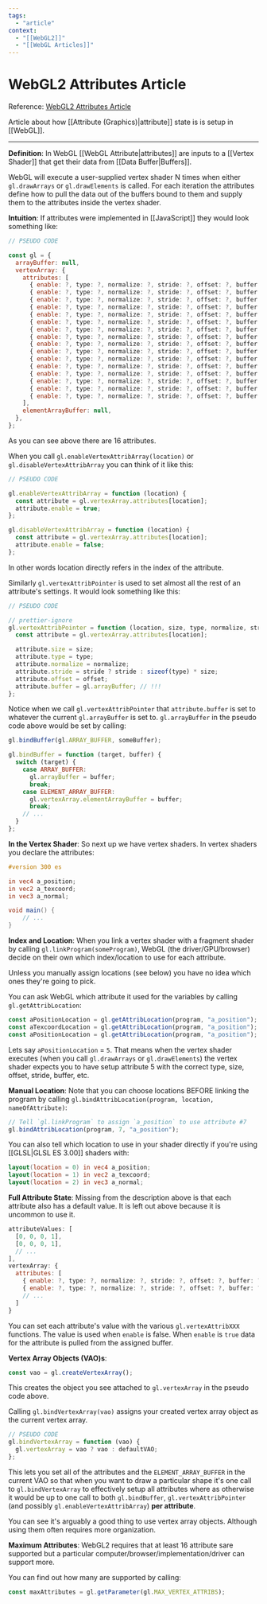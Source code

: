 ```yaml
---
tags:
  - "article"
context:
  - "[[WebGL2]]"
  - "[[WebGL Articles]]"
---
```


# WebGL2 Attributes Article

Reference: [WebGL2 Attributes Article](https://webgl2fundamentals.org/webgl/lessons/webgl-attributes.html)

Article about how [[Attribute (Graphics)|attribute]] state is is setup in [[WebGL]].

---

**Definition**:
In WebGL [[WebGL Attribute|attributes]] are inputs to a [[Vertex Shader]] that get their data from [[Data Buffer|Buffers]].

WebGL will execute a user-supplied vertex shader N times when either `gl.drawArrays` or `gl.drawElements` is called. For each iteration the attributes define how to pull the data out of the buffers bound to them and supply them to the attributes inside the vertex shader.

**Intuition**:
If attributes were implemented in [[JavaScript]] they would look something like:

```js
// PSEUDO CODE

const gl = {
  arrayBuffer: null,
  vertexArray: {
    attributes: [
      { enable: ?, type: ?, normalize: ?, stride: ?, offset: ?, buffer: ?, divisor: 0 },
      { enable: ?, type: ?, normalize: ?, stride: ?, offset: ?, buffer: ?, divisor: 0 },
      { enable: ?, type: ?, normalize: ?, stride: ?, offset: ?, buffer: ?, divisor: 0 },
      { enable: ?, type: ?, normalize: ?, stride: ?, offset: ?, buffer: ?, divisor: 0 },
      { enable: ?, type: ?, normalize: ?, stride: ?, offset: ?, buffer: ?, divisor: 0 },
      { enable: ?, type: ?, normalize: ?, stride: ?, offset: ?, buffer: ?, divisor: 0 },
      { enable: ?, type: ?, normalize: ?, stride: ?, offset: ?, buffer: ?, divisor: 0 },
      { enable: ?, type: ?, normalize: ?, stride: ?, offset: ?, buffer: ?, divisor: 0 },
      { enable: ?, type: ?, normalize: ?, stride: ?, offset: ?, buffer: ?, divisor: 0 },
      { enable: ?, type: ?, normalize: ?, stride: ?, offset: ?, buffer: ?, divisor: 0 },
      { enable: ?, type: ?, normalize: ?, stride: ?, offset: ?, buffer: ?, divisor: 0 },
      { enable: ?, type: ?, normalize: ?, stride: ?, offset: ?, buffer: ?, divisor: 0 },
      { enable: ?, type: ?, normalize: ?, stride: ?, offset: ?, buffer: ?, divisor: 0 },
      { enable: ?, type: ?, normalize: ?, stride: ?, offset: ?, buffer: ?, divisor: 0 },
      { enable: ?, type: ?, normalize: ?, stride: ?, offset: ?, buffer: ?, divisor: 0 },
      { enable: ?, type: ?, normalize: ?, stride: ?, offset: ?, buffer: ?, divisor: 0 },
    ],
    elementArrayBuffer: null,
  },
};
```

As you can see above there are 16 attributes.

When you call `gl.enableVertexAttribArray(location)` or `gl.disableVertexAttribArray` you can think of it like this:

```js
// PSEUDO CODE

gl.enableVertexAttribArray = function (location) {
  const attribute = gl.vertexArray.attributes[location];
  attribute.enable = true;
};

gl.disableVertexAttribArray = function (location) {
  const attribute = gl.vertexArray.attributes[location];
  attribute.enable = false;
};
```

In other words location directly refers in the index of the attribute.

Similarly `gl.vertexAttribPointer` is used to set almost all the rest of an attribute's settings. It would look something like this:

```js
// PSEUDO CODE

// prettier-ignore
gl.vertexAttribPointer = function (location, size, type, normalize, stride, offset) {
  const attribute = gl.vertexArray.attributes[location];

  attribute.size = size;
  attribute.type = type;
  attribute.normalize = normalize;
  attribute.stride = stride ? stride : sizeof(type) * size;
  attribute.offset = offset;
  attribute.buffer = gl.arrayBuffer; // !!!
};
```

Notice when we call `gl.vertexAttribPointer` that `attribute.buffer` is set to whatever the current `gl.arrayBuffer` is set to. `gl.arrayBuffer` in the pseudo code above would be set by calling:

```js
gl.bindBuffer(gl.ARRAY_BUFFER, someBuffer);
```

```js
gl.bindBuffer = function (target, buffer) {
  switch (target) {
    case ARRAY_BUFFER:
      gl.arrayBuffer = buffer;
      break;
    case ELEMENT_ARRAY_BUFFER:
      gl.vertexArray.elementArrayBuffer = buffer;
      break;
    // ...
  }
};
```

**In the Vertex Shader**:
So next up we have vertex shaders. In vertex shaders you declare the attributes:

```glsl
#version 300 es

in vec4 a_position;
in vec2 a_texcoord;
in vec3 a_normal;

void main() {
    // ...
}
```

**Index and Location**:
When you link a vertex shader with a fragment shader by calling `gl.linkProgram(someProgram)`, WebGL (the driver/GPU/browser) decide on their own which index/location to use for each attribute.

Unless you manually assign locations (see below) you have no idea which ones they're going to pick.

You can ask WebGL which attribute it used for the variables by calling `gl.getAttribLocation`:

```js
const aPositionLocation = gl.getAttribLocation(program, "a_position");
const aTexcoordLocation = gl.getAttribLocation(program, "a_position");
const aPositionLocation = gl.getAttribLocation(program, "a_position");
```

Lets say `aPositionLocation` = `5`. That means when the vertex shader executes (when you call `gl.drawArrays` or `gl.drawElements`) the vertex shader expects you to have setup attribute 5 with the correct type, size, offset, stride, buffer, etc.

**Manual Location**:
Note that you can choose locations BEFORE linking the program by calling `gl.bindAttribLocation(program, location, nameOfAttribute)`:

```js
// Tell `gl.linkProgram` to assign `a_position` to use attribute #7
gl.bindAttribLocation(program, 7, "a_position");
```

You can also tell which location to use in your shader directly if you're using [[GLSL|GLSL ES 3.00]] shaders with:

```glsl
layout(location = 0) in vec4 a_position;
layout(location = 1) in vec2 a_texcoord;
layout(location = 2) in vec3 a_normal;
```

**Full Attribute State**:
Missing from the description above is that each attribute also has a default value. It is left out above because it is uncommon to use it.

```js
attributeValues: [
  [0, 0, 0, 1],
  [0, 0, 0, 1],
  // ...
],
vertexArray: {
  attributes: [
    { enable: ?, type: ?, normalize: ?, stride: ?, offset: ?, buffer: ?, divisor: 0 },
    { enable: ?, type: ?, normalize: ?, stride: ?, offset: ?, buffer: ?, divisor: 0 },
    // ...
  ]
}
```

You can set each attribute's value with the various `gl.vertexAttribXXX` functions. The value is used when `enable` is false. When `enable` is `true` data for the attribute is pulled from the assigned buffer.

**Vertex Array Objects (VAO)s**:

```js
const vao = gl.createVertexArray();
```

This creates the object you see attached to `gl.vertexArray` in the pseudo code above.

Calling `gl.bindVertexArray(vao)` assigns your created vertex array object as the current vertex array.

```js
// PSEUDO CODE
gl.bindVertexArray = function (vao) {
  gl.vertexArray = vao ? vao : defaultVAO;
};
```

This lets you set all of the attributes and the `ELEMENT_ARRAY_BUFFER` in the current VAO so that when you want to draw a particular shape it's one call to `gl.bindVertexArray` to effectively setup all attributes where as otherwise it would be up to one call to both `gl.bindBuffer`, `gl.vertexAttribPointer` (and possibly `gl.enableVertexAttribArray`) **per attribute**.

You can see it's arguably a good thing to use vertex array objects. Although using them often requires more organization.

**Maximum Attributes**:
WebGL2 requires that at least 16 attribute sare supported but a particular computer/browser/implementation/driver can support more.

You can find out how many are supported by calling:

```js
const maxAttributes = gl.getParameter(gl.MAX_VERTEX_ATTRIBS);
```
